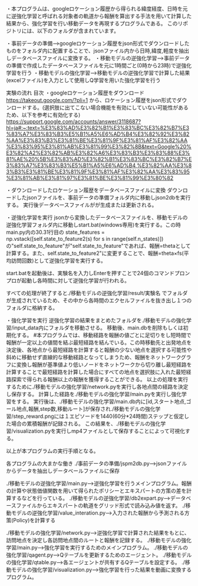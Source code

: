 ・本プログラムは、googleロケーション履歴から得られる緯度経度、日時を元に逆強化学習と呼ばれる対象者の軌道から報酬を算出する手法を用いて計算した結果から、強化学習を行い移動データを再現するプログラムである。
このリポジトリには、以下のフォルダが含まれています。

・事前データの準備-->googleロケーション履歴をjson形式でダウンロードしたものをフォルダ内に配置することで、jsonファイル内から日時,緯度,軽度を抽出しデータベースファイルに変換する。
・移動モデルの逆強化学習-->事前データの準備で作成したデータベースファイルを元に1時間ごと(0時から23時)で逆強化学習を行う
・移動モデルの強化学習-->移動モデルの逆強化学習で計算した結果(excelファイル)を入力として使用しQ学習を用いた強化学習を行う

実験の流れ
目次
・googleロケーション履歴をダウンロード
    https://takeout.google.com/?pli=1
    から、ロケーション履歴をjson形式でダウンロードする。(選択肢に出てこない場合機能を有効にしていない可能性があるため、以下を参考に有効化する)
    https://support.google.com/accounts/answer/3118687?hl=ja#:~:text=%E3%83%AD%E3%82%B1%E3%83%BC%E3%82%B7%E3%83%A7%E3%83%B3%E5%B1%A5%E6%AD%B4%E3%82%92%E3%82%AA%E3%83%B3%E3%81%BE%E3%81%9F%E3%81%AF%E3%82%AA%E3%83%95%E3%81%AB%E3%81%99%E3%82%8B&text=Google%20%E3%82%A2%E3%82%AB%E3%82%A6%E3%83%B3%E3%83%88%E3%81%AE%20%5B%E3%83%AD%E3%82%B1%E3%83%BC%E3%82%B7%E3%83%A7%E3%83%B3%E5%B1%A5%E6%AD%B4,%E3%82%AA%E3%83%B3%E3%81%BE%E3%81%9F%E3%81%AF%E3%82%AA%E3%83%95%E3%81%AB%E3%81%97%E3%81%BE%E3%81%99%E3%80%82

・ダウンロードしたロケーション履歴をデータベースファイルに変換
  ダウンロードしたjsonファイルを、事前データの準備フォルダ内に移動しjson2dbを実行する。
  実行後データベースファイルがが生成または更新される。

・逆強化学習を実行
  jsonから変換したデータベースファイルを、移動モデルの逆強化学習フォルダ内に移動しstart.bat(windows専用)を実行する。この時main.py内の30.31行目の
        state_features = np.vstack([self.state_to_feature2(s)
                                   for s in range(self.n_states)])
  の"self.state_to_feature"が"self.state_to_feature"であれば、報酬=thetaとして計算する。また、self.state_to_feature2"に変更することで、報酬=theta×fs(平均訪問回数)として逆強化学習を実行する。
  
  start.batを起動後は、実験名を入力しEnterを押すことで24個のコマンドプロンプロが起動し各時間に対して逆強化学習が行われる。

  すべての処理が終了すると./移動モデルの逆強化学習/result/実験名 でフォルダが生成されているため、その中から各時間のエクセルファイルを抜き出し１つのフォルダに格納する。

・強化学習を実行
  逆強化学習の結果をまとめたフォルダを./移動モデルの強化学習/input_data内にフォルダを移動させる。
  移動後、main.dbを削除もしくは初期化する。
  #本プログラムでは、移動経路を報酬の値ごとに足切りをし短時間で報酬が一定以上の値間を結ぶ最短経路を結んでいる。この時移動先と出発地点を決定後、各地点から最短経路を計算すると報酬の少ない地点を選択する可能性や斜めに移動せず直線的な移動経路となってしまうため、報酬をネットワークグラフに変換し報酬が基準値より低いノードをネットワークから切り離し最短経路を計算することで最短経路を計算した場合にすべての地点を選択肢に入れた最短経路探索で得られる報酬以上の報酬を獲得することができる。
  以上の処理を実行するために./移動モデルの強化学習/network.pyを実行し各地点間の経路を決定し保存する。
  計算した経路を./移動モデルの強化学習/main.pyを実行し強化学習をする。
  実行後は、./移動モデルの強化学習/main.db内に[id,スタート地点,ゴール地点,報酬,step数,移動ルート]が保存され./移動モデルの強化学習/step_reward.pngには１エピソードを1440(60分*24時間)ステップと仮定した場合の累積報酬が記録される。
  この結果を、./移動モデルの強化学習/visualization.pyを実行しmp4ファイルとして保存することによって可視化する。

以上が本プログラムの実行手順となる。

各プログラムの大まかな働き
./事前データの準備/jspm2db.py-->jsonファイルからデータを抽出しデータベールファイルに保存

./移動モデルの逆強化学習/main.py-->逆強化学習を行うメインプログラム。報酬の計算や状態価値関数を用いて得られたポリシーとエキスパートの方策の差を計算するなどを行っている。
./移動モデルの逆強化学習/db2expart.py-->データベースファイルからエキスパートの軌道をグリッド形式で読み込み値を返す。
./移動モデルの逆強化学習/value_interation.py-->入力された報酬から予測される方策(Policy)を計算する

./移動モデルの強化学習/network.py-->逆強化学習で計算された結果をもとに、訪問地点を決定し各訪問地点間のルートと報酬を記録する。
./移動モデルの強化学習/main.py-->強化学習を実行するためのメインプログラム。
./移動モデルの強化学習/qagent.py-->Qテーブルを更新するためのエージェント。
./移動モデルの強化学習/qtable.py-->各エージェントが共有するQテーブルを設定する。
./移動モデルの強化学習/visualization.py-->強化学習を行った結果を動画に変換するプログラム。

